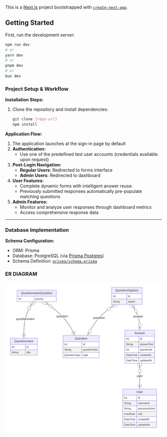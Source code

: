 This is a [Next.js](https://nextjs.org) project bootstrapped with [`create-next-app`](https://nextjs.org/docs/app/api-reference/cli/create-next-app).

## Getting Started

First, run the development server:

```bash
npm run dev
# or
yarn dev
# or
pnpm dev
# or
bun dev
```

### Project Setup & Workflow

**Installation Steps:**

1. Clone the repository and install dependencies:
   ```bash
   git clone [repo-url]
   npm install
   ```

**Application Flow:**

1. The application launches at the sign-in page by default
2. **Authentication:**
   - Use one of the predefined test user accounts (credentials available upon request)
3. **Post-Login Navigation:**
   - **Regular Users:** Redirected to forms interface
   - **Admin Users:** Redirected to dashboard
4. **User Features:**
   - Complete dynamic forms with intelligent answer reuse:
   - Previously submitted responses automatically pre-populate matching questions
5. **Admin Features:**
   - Monitor and analyze user responses through dashboard metrics
   - Access comprehensive response data

---

### Database Implementation

**Schema Configuration:**

- ORM: Prisma
- Database: PostgreSQL (via [Prisma Postgres](https://www.prisma.io/postgres))
- Schema Definition: [`prisma/schema.prisma`](prisma/schema.prisma)

### ER DIAGRAM

![Entity relations diagram](https://github.com/renato1010/user-questionnaires/blob/main/images/prisma-erd.svg?raw=true)

